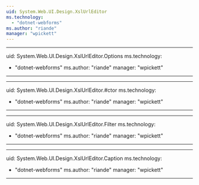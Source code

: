 ```yaml
---
uid: System.Web.UI.Design.XslUrlEditor
ms.technology: 
  - "dotnet-webforms"
ms.author: "riande"
manager: "wpickett"
---
```


---
uid: System.Web.UI.Design.XslUrlEditor.Options
ms.technology: 
  - "dotnet-webforms"
ms.author: "riande"
manager: "wpickett"
---

---
uid: System.Web.UI.Design.XslUrlEditor.#ctor
ms.technology: 
  - "dotnet-webforms"
ms.author: "riande"
manager: "wpickett"
---

---
uid: System.Web.UI.Design.XslUrlEditor.Filter
ms.technology: 
  - "dotnet-webforms"
ms.author: "riande"
manager: "wpickett"
---

---
uid: System.Web.UI.Design.XslUrlEditor.Caption
ms.technology: 
  - "dotnet-webforms"
ms.author: "riande"
manager: "wpickett"
---
